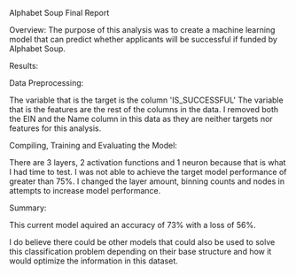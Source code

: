 Alphabet Soup Final Report

Overview:
The purpose of this analysis was to create a machine learning model that can predict whether applicants will be successful if funded by Alphabet Soup.


Results:

Data Preprocessing:

The variable that is the target is the column 'IS_SUCCESSFUL'
The variable that is the features are the rest of the columns in the data.
I removed both the EIN and the Name column in this data as they are neither targets nor features for this analysis.

Compiling, Training and Evaluating the Model:

There are 3 layers, 2 activation functions and 1 neuron because that is what I had time to test.
I was not able to achieve the target model performance of greater than 75%.
I changed the layer amount, binning counts and nodes in attempts to increase model performance.

Summary:

This current model aquired an accuracy of 73% with a loss of 56%.

I do believe there could be other models that could also be used to solve this classification problem depending on their base structure and how it would optimize the information in this dataset.